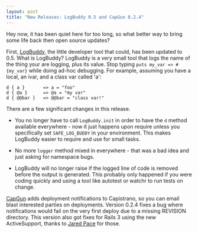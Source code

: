 ```yaml
---
layout: post
title: "New Releases: LogBuddy 0.5 and CapGun 0.2.4"
---
```

Hey now, it has been quiet here for too long, so what better way to bring some life back then open source updates?

First, [LogBuddy](https://github.com/relevance/log_buddy), the little developer tool that could, has been updated to 0.5.  What is LogBuddy?  LogBuddy is a very small tool that logs the name of the thing your are logging, plus its value.  Stop typing `puts my_var => #{my_var}` while doing ad-hoc debugging.  For example, assuming you have a local, an ivar, and a class var called 'a':

    d { a }       => a = "foo"
    d { @a }      => @a = "my var"
    d { @@bar }   => @@bar = "class var!"

There are a few significant changes in this release.  

* You no longer have to call `LogBuddy.init` in order to have the `d` method available everywhere - now it just happens upon require unless you specifically set `SAFE_LOG_BUDDY` in your environment.  This makes LogBuddy easier to require and use for small tasks.

* No more `logger` method mixed in everywhere - that was a bad idea and just asking for namespace bugs.

* LogBuddy will no longer raise if the logged line of code is removed before the output is generated.  This probably only happened if you were coding quickly and using a tool like autotest or watchr to run tests on change.

[CapGun](https://github.com/relevance/cap_gun) adds deployment notifications to Capistrano, so you can email blast interested parties on deployments.  Version 0.2.4 fixes a bug where notifications would fail on the very first deploy due to a missing REVISION directory.  This version also got fixes for Rails 3 using the new ActiveSupport, thanks to [Jared Pace](http://twitter.com/jdpace) for those.